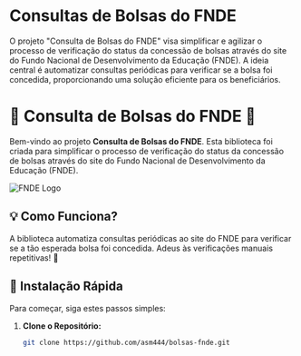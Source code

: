 # Consultas de Bolsas do FNDE
O projeto "Consulta de Bolsas do FNDE" visa simplificar e agilizar o processo de verificação do status da concessão de bolsas através do site do Fundo Nacional de Desenvolvimento da Educação (FNDE). A ideia central é automatizar consultas periódicas para verificar se a bolsa foi concedida, proporcionando uma solução eficiente para os beneficiários.

# 🌟 Consulta de Bolsas do FNDE 🌟

Bem-vindo ao projeto **Consulta de Bolsas do FNDE**. Esta biblioteca foi criada para simplificar o processo de verificação do status da concessão de bolsas através do site do Fundo Nacional de Desenvolvimento da Educação (FNDE).

![FNDE Logo](link-para-imagem-do-logo.png)

## 💡 Como Funciona?

A biblioteca automatiza consultas periódicas ao site do FNDE para verificar se a tão esperada bolsa foi concedida. Adeus às verificações manuais repetitivas! 🎉

## 🚀 Instalação Rápida

Para começar, siga estes passos simples:

1. **Clone o Repositório:**
   ```bash
   git clone https://github.com/asm444/bolsas-fnde.git
